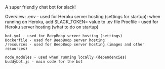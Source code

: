 A super friendly chat bot for slack!

Overview:
	.env - used for Heroku server hosting (settings for startup): when running on Heroku, add SLACK_TOKEN= value to .ev file
	Procfile - used for Heroku server hosting (what to do on startup)

	bot.yml - used for BeepBoop server hosting (settings)
	Dockerfile - used for BeepBoop server hosting
	/resources - used for BeepBoop server hosting (images and other resources)

	node_modules - used when running locally (dependencies)
	buddybot.js - main code for the bot
